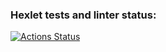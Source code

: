### Hexlet tests and linter status:
[![Actions Status](https://github.com/58-sepopov/frontend-project-lvl1/workflows/hexlet-check/badge.svg)](https://github.com/58-sepopov/frontend-project-lvl1/actions)